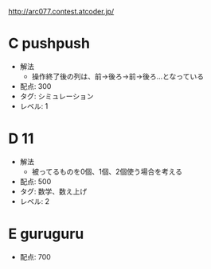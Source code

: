 http://arc077.contest.atcoder.jp/

# C pushpush

- 解法
    - 操作終了後の列は、前->後ろ->前->後ろ...となっている
- 配点: 300
- タグ: シミュレーション
- レベル: 1

# D 11

- 解法
    - 被ってるものを0個、1個、2個使う場合を考える
- 配点: 500
- タグ: 数学、数え上げ
- レベル: 2

# E guruguru

- 配点: 700
